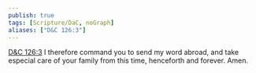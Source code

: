 ```yaml
---
publish: true
tags: [Scripture/DaC, noGraph]
aliases: ["D&C 126:3"]
---
```

[D&C 126:3](https://churchofjesuschrist.org/study/scriptures/dc-testament/dc/126?lang=eng&id=p3#p3) I therefore command you to send my word abroad, and take especial care of your family from this time, henceforth and forever. Amen.





